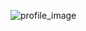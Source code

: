 ![profile_image](https://avatars.githubusercontent.com/u/105461775?s=400&u=90db24a676ad79e37d684d95fae0ae7dd4711eef&v=4)
